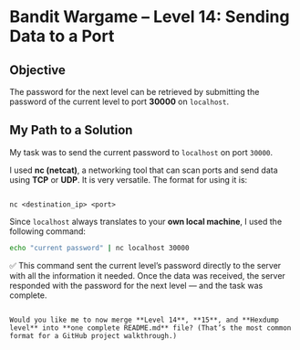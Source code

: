 
# Bandit Wargame – Level 14: Sending Data to a Port

##  Objective
The password for the next level can be retrieved by submitting the password of the current level to port **30000** on `localhost`.

## My Path to a Solution

My task was to send the current password to `localhost` on port `30000`.  

I used **nc (netcat)**, a networking tool that can scan ports and send data using **TCP** or **UDP**. It is very versatile. The format for using it is:

```

nc <destination_ip> <port>

````

Since `localhost` always translates to your **own local machine**, I used the following command:

```bash
echo "current password" | nc localhost 30000
````

✅ This command sent the current level’s password directly to the server with all the information it needed. Once the data was received, the server responded with the password for the next level — and the task was complete.

```

Would you like me to now merge **Level 14**, **15**, and **Hexdump level** into **one complete README.md** file? (That’s the most common format for a GitHub project walkthrough.)
```
